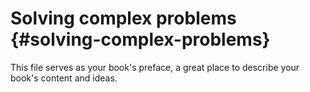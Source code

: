 # Solving complex problems {#solving-complex-problems}

This file serves as your book&#039;s preface, a great place to describe your book&#039;s content and ideas.